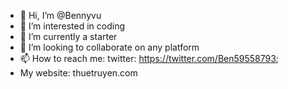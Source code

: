- 👋 Hi, I’m @Bennyvu
- 👀 I’m interested in coding
- 🌱 I’m currently a starter 
- 💞️ I’m looking to collaborate on any platform
- 📫 How to reach me: twitter: https://twitter.com/Ben59558793; 
- My website: thuetruyen.com
<!---
Bennyvu/Bennyvu is a ✨ special ✨ repository because its `README.md` (this file) appears on your GitHub profile.
You can click the Preview link to take a look at your changes.
--->
